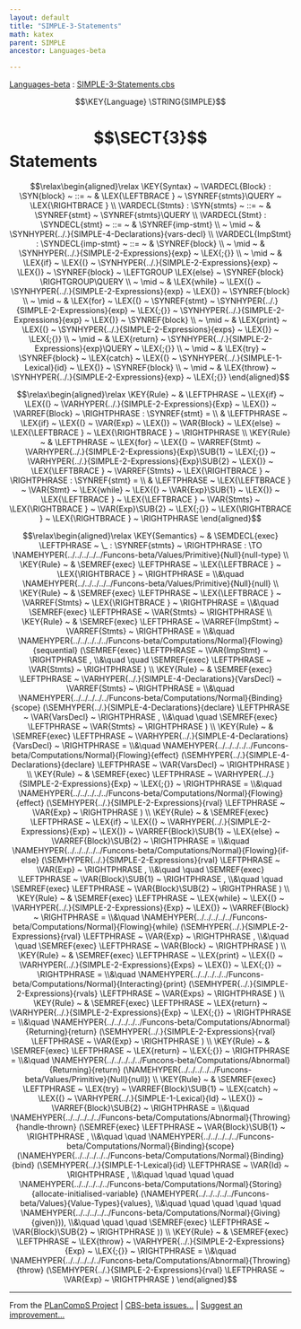 ```yaml
---
layout: default
title: "SIMPLE-3-Statements"
math: katex
parent: SIMPLE
ancestor: Languages-beta

---
```


[Languages-beta] : [SIMPLE-3-Statements.cbs]

$$\KEY{Language} \STRING{SIMPLE}$$

# $$\SECT{3}$$ Statements
           


$$\relax\begin{aligned}\relax
  \KEY{Syntax} ~ 
    \VARDECL{Block} : \SYN{block}
      ~ ::= ~ & \LEX{\LEFTBRACE } ~ \SYNREF{stmts}\QUERY ~ \LEX{\RIGHTBRACE }
    \\
    \VARDECL{Stmts} : \SYN{stmts}
      ~ ::= ~ & \SYNREF{stmt} ~ \SYNREF{stmts}\QUERY
    \\
    \VARDECL{Stmt} : \SYNDECL{stmt}
      ~ ::= ~ &
      \SYNREF{imp-stmt} \\
      ~ \mid ~ &  \SYNHYPER{../.}{SIMPLE-4-Declarations}{vars-decl}
    \\
    \VARDECL{ImpStmt} : \SYNDECL{imp-stmt}
      ~ ::= ~ &
      \SYNREF{block} \\
      ~ \mid ~ &  \SYNHYPER{../.}{SIMPLE-2-Expressions}{exp} ~ \LEX{;{}} \\
      ~ \mid ~ &  \LEX{if} ~ \LEX{(} ~ \SYNHYPER{../.}{SIMPLE-2-Expressions}{exp} ~ \LEX{)} ~ \SYNREF{block} ~ \LEFTGROUP \LEX{else} ~ \SYNREF{block} \RIGHTGROUP\QUERY \\
      ~ \mid ~ &  \LEX{while} ~ \LEX{(} ~ \SYNHYPER{../.}{SIMPLE-2-Expressions}{exp} ~ \LEX{)} ~ \SYNREF{block} \\
      ~ \mid ~ &  \LEX{for} ~ \LEX{(} ~ \SYNREF{stmt} ~ \SYNHYPER{../.}{SIMPLE-2-Expressions}{exp} ~ \LEX{;{}} ~ \SYNHYPER{../.}{SIMPLE-2-Expressions}{exp} ~ \LEX{)} ~ \SYNREF{block} \\
      ~ \mid ~ &  \LEX{print} ~ \LEX{(} ~ \SYNHYPER{../.}{SIMPLE-2-Expressions}{exps} ~ \LEX{)} ~ \LEX{;{}} \\
      ~ \mid ~ &  \LEX{return} ~ \SYNHYPER{../.}{SIMPLE-2-Expressions}{exp}\QUERY ~ \LEX{;{}} \\
      ~ \mid ~ &  \LEX{try} ~ \SYNREF{block} ~ \LEX{catch} ~ \LEX{(} ~ \SYNHYPER{../.}{SIMPLE-1-Lexical}{id} ~ \LEX{)} ~ \SYNREF{block} \\
      ~ \mid ~ &  \LEX{throw} ~ \SYNHYPER{../.}{SIMPLE-2-Expressions}{exp} ~ \LEX{;{}}
\end{aligned}$$

$$\relax\begin{aligned}\relax
  \KEY{Rule} ~ 
    & \LEFTPHRASE ~ \LEX{if} ~ \LEX{(} ~ \VARHYPER{../.}{SIMPLE-2-Expressions}{Exp} ~ \LEX{)} ~ \VARREF{Block} ~ \RIGHTPHRASE : \SYNREF{stmt} = \\
    & \LEFTPHRASE ~ \LEX{if} ~ \LEX{(} ~ \VAR{Exp} ~ \LEX{)} ~ \VAR{Block} ~ \LEX{else} ~ \LEX{\LEFTBRACE } ~ \LEX{\RIGHTBRACE } ~ \RIGHTPHRASE
\\
  \KEY{Rule} ~ 
    & \LEFTPHRASE ~ \LEX{for} ~ \LEX{(} ~ \VARREF{Stmt} ~ \VARHYPER{../.}{SIMPLE-2-Expressions}{Exp}\SUB{1} ~ \LEX{;{}} ~ \VARHYPER{../.}{SIMPLE-2-Expressions}{Exp}\SUB{2} ~ \LEX{)} ~ \LEX{\LEFTBRACE } ~ \VARREF{Stmts} ~ \LEX{\RIGHTBRACE } ~ \RIGHTPHRASE : \SYNREF{stmt} = \\
    & \LEFTPHRASE ~ \LEX{\LEFTBRACE } ~ \VAR{Stmt} ~ \LEX{while} ~ \LEX{(} ~ \VAR{Exp}\SUB{1} ~ \LEX{)} ~ \LEX{\LEFTBRACE } ~ \LEX{\LEFTBRACE } ~ \VAR{Stmts} ~ \LEX{\RIGHTBRACE } ~ \VAR{Exp}\SUB{2} ~ \LEX{;{}} ~ \LEX{\RIGHTBRACE } ~ \LEX{\RIGHTBRACE } ~ \RIGHTPHRASE
\end{aligned}$$

$$\relax\begin{aligned}\relax
  \KEY{Semantics} ~ 
  & \SEMDECL{exec} \LEFTPHRASE ~ \_ : \SYNREF{stmts} ~ \RIGHTPHRASE  :  \TO \NAMEHYPER{../../../../../Funcons-beta/Values/Primitive}{Null}{null-type} 
\\
  \KEY{Rule} ~ 
    & \SEMREF{exec} \LEFTPHRASE ~ \LEX{\LEFTBRACE } ~ \LEX{\RIGHTBRACE } ~ \RIGHTPHRASE  = \\&\quad
      \NAMEHYPER{../../../../../Funcons-beta/Values/Primitive}{Null}{null}
\\
  \KEY{Rule} ~ 
    & \SEMREF{exec} \LEFTPHRASE ~ \LEX{\LEFTBRACE } ~ \VARREF{Stmts} ~ \LEX{\RIGHTBRACE } ~ \RIGHTPHRASE  = \\&\quad
      \SEMREF{exec} \LEFTPHRASE ~ \VAR{Stmts} ~ \RIGHTPHRASE 
\\
  \KEY{Rule} ~ 
    & \SEMREF{exec} \LEFTPHRASE ~ \VARREF{ImpStmt} ~ \VARREF{Stmts} ~ \RIGHTPHRASE  = \\&\quad
      \NAMEHYPER{../../../../../Funcons-beta/Computations/Normal}{Flowing}{sequential}
        (\SEMREF{exec} \LEFTPHRASE ~ \VAR{ImpStmt} ~ \RIGHTPHRASE , \\&\quad \quad 
         \SEMREF{exec} \LEFTPHRASE ~ \VAR{Stmts} ~ \RIGHTPHRASE )
\\
  \KEY{Rule} ~ 
    & \SEMREF{exec} \LEFTPHRASE ~ \VARHYPER{../.}{SIMPLE-4-Declarations}{VarsDecl} ~ \VARREF{Stmts} ~ \RIGHTPHRASE  = \\&\quad
      \NAMEHYPER{../../../../../Funcons-beta/Computations/Normal}{Binding}{scope}
        (\SEMHYPER{../.}{SIMPLE-4-Declarations}{declare} \LEFTPHRASE ~ \VAR{VarsDecl} ~ \RIGHTPHRASE , \\&\quad \quad 
         \SEMREF{exec} \LEFTPHRASE ~ \VAR{Stmts} ~ \RIGHTPHRASE )
\\
  \KEY{Rule} ~ 
    & \SEMREF{exec} \LEFTPHRASE ~ \VARHYPER{../.}{SIMPLE-4-Declarations}{VarsDecl} ~ \RIGHTPHRASE  = \\&\quad
      \NAMEHYPER{../../../../../Funcons-beta/Computations/Normal}{Flowing}{effect}
        (\SEMHYPER{../.}{SIMPLE-4-Declarations}{declare} \LEFTPHRASE ~ \VAR{VarsDecl} ~ \RIGHTPHRASE )
\\
  \KEY{Rule} ~ 
    & \SEMREF{exec} \LEFTPHRASE ~ \VARHYPER{../.}{SIMPLE-2-Expressions}{Exp} ~ \LEX{;{}} ~ \RIGHTPHRASE  = \\&\quad
      \NAMEHYPER{../../../../../Funcons-beta/Computations/Normal}{Flowing}{effect}
        (\SEMHYPER{../.}{SIMPLE-2-Expressions}{rval} \LEFTPHRASE ~ \VAR{Exp} ~ \RIGHTPHRASE )
\\
  \KEY{Rule} ~ 
    & \SEMREF{exec} \LEFTPHRASE ~ \LEX{if} ~ \LEX{(} ~ \VARHYPER{../.}{SIMPLE-2-Expressions}{Exp} ~ \LEX{)} ~ \VARREF{Block}\SUB{1} ~ \LEX{else} ~ \VARREF{Block}\SUB{2} ~ \RIGHTPHRASE  = \\&\quad
      \NAMEHYPER{../../../../../Funcons-beta/Computations/Normal}{Flowing}{if-else}
        (\SEMHYPER{../.}{SIMPLE-2-Expressions}{rval} \LEFTPHRASE ~ \VAR{Exp} ~ \RIGHTPHRASE , \\&\quad \quad 
         \SEMREF{exec} \LEFTPHRASE ~ \VAR{Block}\SUB{1} ~ \RIGHTPHRASE , \\&\quad \quad 
         \SEMREF{exec} \LEFTPHRASE ~ \VAR{Block}\SUB{2} ~ \RIGHTPHRASE )
\\
  \KEY{Rule} ~ 
    & \SEMREF{exec} \LEFTPHRASE ~ \LEX{while} ~ \LEX{(} ~ \VARHYPER{../.}{SIMPLE-2-Expressions}{Exp} ~ \LEX{)} ~ \VARREF{Block} ~ \RIGHTPHRASE  = \\&\quad
      \NAMEHYPER{../../../../../Funcons-beta/Computations/Normal}{Flowing}{while}
        (\SEMHYPER{../.}{SIMPLE-2-Expressions}{rval} \LEFTPHRASE ~ \VAR{Exp} ~ \RIGHTPHRASE , \\&\quad \quad 
         \SEMREF{exec} \LEFTPHRASE ~ \VAR{Block} ~ \RIGHTPHRASE )
\\
  \KEY{Rule} ~ 
    & \SEMREF{exec} \LEFTPHRASE ~ \LEX{print} ~ \LEX{(} ~ \VARHYPER{../.}{SIMPLE-2-Expressions}{Exps} ~ \LEX{)} ~ \LEX{;{}} ~ \RIGHTPHRASE  = \\&\quad
      \NAMEHYPER{../../../../../Funcons-beta/Computations/Normal}{Interacting}{print}
        (\SEMHYPER{../.}{SIMPLE-2-Expressions}{rvals} \LEFTPHRASE ~ \VAR{Exps} ~ \RIGHTPHRASE )
\\
  \KEY{Rule} ~ 
    & \SEMREF{exec} \LEFTPHRASE ~ \LEX{return} ~ \VARHYPER{../.}{SIMPLE-2-Expressions}{Exp} ~ \LEX{;{}} ~ \RIGHTPHRASE  = \\&\quad
      \NAMEHYPER{../../../../../Funcons-beta/Computations/Abnormal}{Returning}{return}
        (\SEMHYPER{../.}{SIMPLE-2-Expressions}{rval} \LEFTPHRASE ~ \VAR{Exp} ~ \RIGHTPHRASE )
\\
  \KEY{Rule} ~ 
    & \SEMREF{exec} \LEFTPHRASE ~ \LEX{return} ~ \LEX{;{}} ~ \RIGHTPHRASE  = \\&\quad
      \NAMEHYPER{../../../../../Funcons-beta/Computations/Abnormal}{Returning}{return}
        (\NAMEHYPER{../../../../../Funcons-beta/Values/Primitive}{Null}{null})
\\
  \KEY{Rule} ~ 
    & \SEMREF{exec} \LEFTPHRASE ~ \LEX{try} ~ \VARREF{Block}\SUB{1} ~ \LEX{catch} ~ \LEX{(} ~ \VARHYPER{../.}{SIMPLE-1-Lexical}{Id} ~ \LEX{)} ~ \VARREF{Block}\SUB{2} ~ \RIGHTPHRASE  = \\&\quad
      \NAMEHYPER{../../../../../Funcons-beta/Computations/Abnormal}{Throwing}{handle-thrown}
        (\SEMREF{exec} \LEFTPHRASE ~ \VAR{Block}\SUB{1} ~ \RIGHTPHRASE , \\&\quad \quad 
         \NAMEHYPER{../../../../../Funcons-beta/Computations/Normal}{Binding}{scope}
           (\NAMEHYPER{../../../../../Funcons-beta/Computations/Normal}{Binding}{bind}
              (\SEMHYPER{../.}{SIMPLE-1-Lexical}{id} \LEFTPHRASE ~ \VAR{Id} ~ \RIGHTPHRASE , \\&\quad \quad \quad \quad 
               \NAMEHYPER{../../../../../Funcons-beta/Computations/Normal}{Storing}{allocate-initialised-variable}
                 (\NAMEHYPER{../../../../../Funcons-beta/Values}{Value-Types}{values}, \\&\quad \quad \quad \quad \quad 
                  \NAMEHYPER{../../../../../Funcons-beta/Computations/Normal}{Giving}{given})), \\&\quad \quad \quad 
            \SEMREF{exec} \LEFTPHRASE ~ \VAR{Block}\SUB{2} ~ \RIGHTPHRASE ))
\\
  \KEY{Rule} ~ 
    & \SEMREF{exec} \LEFTPHRASE ~ \LEX{throw} ~ \VARHYPER{../.}{SIMPLE-2-Expressions}{Exp} ~ \LEX{;{}} ~ \RIGHTPHRASE  = \\&\quad
      \NAMEHYPER{../../../../../Funcons-beta/Computations/Abnormal}{Throwing}{throw}
        (\SEMHYPER{../.}{SIMPLE-2-Expressions}{rval} \LEFTPHRASE ~ \VAR{Exp} ~ \RIGHTPHRASE )
\end{aligned}$$



[Funcons-beta]: /CBS-beta/math/Funcons-beta
  "FUNCONS-BETA"
[Unstable-Funcons-beta]: /CBS-beta/math/Unstable-Funcons-beta
  "UNSTABLE-FUNCONS-BETA"
[Languages-beta]: /CBS-beta/math/Languages-beta
  "LANGUAGES-BETA"
[Unstable-Languages-beta]: /CBS-beta/math/Unstable-Languages-beta
  "UNSTABLE-LANGUAGES-BETA"
[CBS-beta]: /CBS-beta 
  "CBS-BETA"


____

From the [PLanCompS Project] | [CBS-beta issues...] | [Suggest an improvement...]

[SIMPLE-3-Statements.cbs]: /CBS-beta/Languages-beta/SIMPLE/SIMPLE-cbs/SIMPLE/SIMPLE-3-Statements/SIMPLE-3-Statements.cbs
  "CBS SOURCE FILE"
[PLanCompS Project]: https://plancomps.github.io
  "PROGRAMMING LANGUAGE COMPONENTS AND SPECIFICATIONS PROJECT HOME PAGE"
[CBS-beta issues...]: https://github.com/plancomps/CBS-beta/issues
  "CBS-BETA ISSUE REPORTS ON GITHUB"
[Suggest an improvement...]: mailto:plancomps@gmail.com?Subject=CBS-beta%20-%20comment&Body=Re%3A%20CBS-beta%20specification%20at%20SIMPLE/SIMPLE-3-Statements/SIMPLE-3-Statements.cbs%0A%0AComment/Query/Issue/Suggestion%3A%0A%0A%0ASignature%3A%0A 
  "GENERATE AN EMAIL TEMPLATE"
